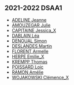 ## 2021-2022 DSAA1

* [ADELINE Jeanne](https://ovgee.github.io/jeanne_adeline/)
* [AMOUZEGAR Julie](https://zuomarage.github.io/zuomarage_paysages/)
* [CAPITAINE Jessica_X]()
* [DABLAIN Léa](https://leadablain.github.io/lea_paysage/)
* [DENOUAL Simon](https://simondenoual.github.io/simon_paysage/)
* [DESLANDES Martin](https://marlandesdestin.github.io/MarlandesDestin_shader/)
* [FLORENT Armelle](https://Armellou.github.io/Labyrinthe/)
* [HERPE Emilie_X]()
* [KREMPP Thomas](https://lumitomate.github.io/t_krempp/)
* [POISSARD Loic](https://loacp.github.io/loac_paysage/)
* [RAMON Amélie](https://monarvis.github.io/monaryr/)
* [WOJAKOWSKI Clémence_X]()		

	
			
			
				
						
			
			
			